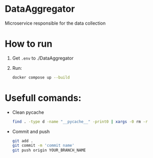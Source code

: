 # DataAggregator
Microservice responsible for the data collection

# How to run

1. Get `.env` to ./DataAggregator

2. Run:

    ```bash
    docker compose up --build
    ```

# Usefull comands:

- Clean pycache

    ```bash
    find . -type d -name "__pycache__" -print0 | xargs -0 rm -r
    ```

- Commit and push

    ```bash
    git add .
    git commit -m 'commit name'
    git push origin YOUR_BRANCH_NAME
    ```